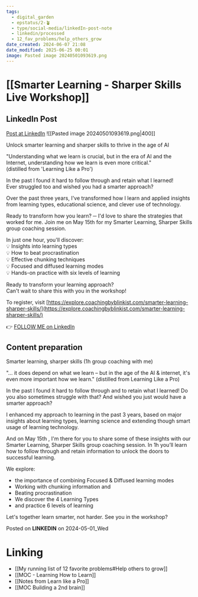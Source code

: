 ```yaml
---
tags:
  - digital_garden
  - epstatus/2-🪴
  - type/social-media/linkedIn-post-note
  - linkedin/processed
  - 12_fav_problems/help_others_grow
date_created: 2024-06-07 21:08
date_modified: 2025-06-25 00:01
image: Pasted image 20240501093619.png
---
```

# [[Smarter Learning - Sharper Skills Live Workshop]]

## LinkedIn Post

[Post at LinkedIn](https://www.linkedin.com/posts/sebastiankamilli_unlock-smarter-learning-and-sharper-skills-activity-7191337343948103680-7GwG?utm_source=share&utm_medium=member_desktop)
![[Pasted image 20240501093619.png|400]]

Unlock smarter learning and sharper skills to thrive in the age of AI  
  
"Understanding what we learn is crucial, but in the era of AI and the Internet, understanding how we learn is even more critical."  
(distilled from 'Learning Like a Pro')  
  
In the past I found it hard to follow through and retain what I learned!  
Ever struggled too and wished you had a smarter approach?  
  
Over the past three years, I've transformed how I learn and applied insights from learning types, educational science, and clever use of technology.  
  
Ready to transform how you learn? ─ I'd love to share the strategies that worked for me. Join me on May 15th for my Smarter Learning, Sharper Skills group coaching session.  
  
In just one hour, you'll discover:  
💡 Insights into learning types  
💡 How to beat procrastination  
💡 Effective chunking techniques  
💡 Focused and diffused learning modes  
💡 Hands-on practice with six levels of learning  
  
Ready to transform your learning approach?  
Can't wait to share this with you in the workshop!  
  
To register, visit [https://explore.coachingbyblinkist.com/smarter-learning-sharper-skills/](https://explore.coachingbyblinkist.com/smarter-learning-sharper-skills/)

👉 [FOLLOW ME on LinkedIn](https://www.linkedin.com/comm/mynetwork/discovery-see-all?usecase=PEOPLE_FOLLOWS&followMember=sebastiankamilli)

## Content preparation

Smarter learning, sharper skills
(1h group coaching with me)

"... it does depend on what we learn – but in the age of the AI & internet, it's even more important how we learn." (distilled from Learning Like a Pro)

In the past I found it hard to follow through and to retain what I learned! Do you also sometimes struggle with that? And wished you just would have a smarter approach?
 
I enhanced my approach to learning in the past 3 years, based on major insights about learning types, learning science and extending though smart usage of learning technology. 

And on May 15th , I'm there for you to share some of these insights with our Smarter Learning, Sharper Skills group coaching session. In 1h you’ll learn how to follow through and retain information to unlock the doors to successful learning.

We explore:
+ the importance of combining Focused & Diffused learning modes
+ Working with chunking information and
+ Beating procrastination
+ We discover the 4 Learning Types
+ and practice 6 levels of learning 

Let's together learn smarter, not harder. See you in the workshop?

Posted on **LINKEDIN** on 2024-05-01_Wed

# Linking

+ [[My running list of 12 favorite problems#Help others to grow]]
+ [[MOC - Learning How to Learn]]
+ [[Notes from Learn like a Pro]]
+ [[MOC Building a 2nd brain]]